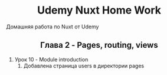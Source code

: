 <h1 align="center">Udemy Nuxt Home Work</h1>

Домашняя работа по Nuxt от Udemy

<h2 align="center">Глава 2 - Pages, routing, views</h2>

<ol>
  <li> Урок 10 - Module introduction
    <ol type="1">
      <li>Добавлена страница users в директории pages</li>
    </ol>
  </li>
</ol>
